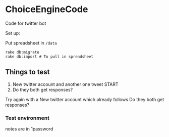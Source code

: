 # ChoiceEngineCode
Code for twitter bot

Set up:

Put spreadsheet in ```/data```

```
rake db:migrate
rake db:import # To pull in spreadsheet
```


## Things to test

1) New twitter account and another one tweet START
2) Do they both get responses?

Try again with a New twitter account which already follows
Do they both get responses?

### Test environment

notes are in 1password
